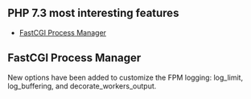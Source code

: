 ## PHP 7.3 most interesting features
* [FastCGI Process Manager](#fastCGI-process-manager)

## FastCGI Process Manager
New options have been added to customize the FPM logging: log_limit, log_buffering, and decorate_workers_output.